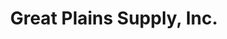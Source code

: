---
title: "Great Plains Supply, Inc."
url: /lenexa/great-plains-supply-inc/
shop: swimming pool
---